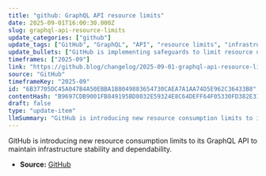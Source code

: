 ```yaml
---
title: "github: GraphQL API resource limits"
date: 2025-09-01T16:00:30.000Z
slug: graphql-api-resource-limits
update_categories: ["github"]
update_tags: ["GitHub", "GraphQL", "API", "resource limits", "infrastructure"]
update_bullets: ["GitHub is implementing safeguards to limit resource usage on the GraphQL API.", "These limits aim to protect GitHub's infrastructure and ensure consistent API performance."]
timeframes: ["2025-09"]
link: "https://github.blog/changelog/2025-09-01-graphql-api-resource-limits"
source: "GitHub"
timeframeKey: "2025-09"
id: "6B37705DC45A047B4A50EBBA1B8049883654730CAEA7A1AA74D5E962C36433B8"
contentHash: "B9697CDB9001FB849195BD8032E59324E8C64DEFF64F05330FD382E317BFB383"
draft: false
type: "update-item"
llmSummary: "GitHub is introducing new resource consumption limits to its GraphQL API to maintain infrastructure stability and dependability."
---
```


GitHub is introducing new resource consumption limits to its GraphQL API to maintain infrastructure stability and dependability.

- **Source:** [GitHub](https://github.blog/changelog/2025-09-01-graphql-api-resource-limits)
